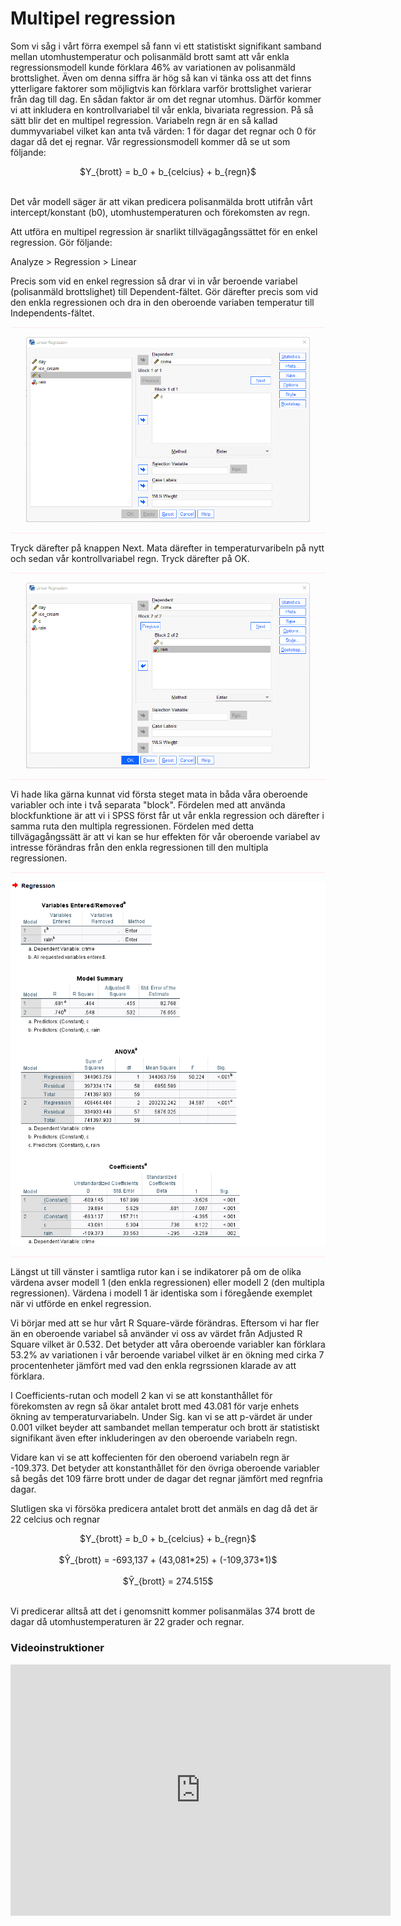 # Multipel regression

Som vi såg i vårt förra exempel så fann vi ett statistiskt signifikant samband mellan utomhustemperatur och polisanmäld brott samt att vår enkla regressionsmodell kunde förklara 46% av variationen av polisanmäld brottslighet. Även om denna siffra är hög så kan vi tänka oss att det finns ytterligare faktorer som möjligtvis kan förklara varför brottslighet varierar från dag till dag. En sådan faktor är om det regnar utomhus. Därför kommer vi att inkludera en kontrollvariabel til vår enkla, bivariata regression. På så sätt blir det en multipel regression. Variabeln regn är en så kallad dummyvariabel vilket kan anta två värden: 1 för dagar det regnar och 0 för dagar då det ej regnar. Vår regressionsmodell kommer då se ut som följande:

<center>$Y_{brott} = b_0 + b_{celcius} + b_{regn}$</center><br>

Det vår modell säger är att vikan predicera polisanmälda brott utifrån vårt intercept/konstant (b0),  utomhustemperaturen och förekomsten av regn.

Att utföra en multipel regression är snarlikt tillvägagångssättet för en enkel regression. Gör följande:

Analyze > Regression > Linear

Precis som vid en enkel regression så drar vi in vår beroende variabel (polisanmäld brottslighet) till Dependent-fältet. Gör därefter precis som vid den enkla regressionen och dra in den oberoende variaben temperatur till Independents-fältet. 

<hr style="height:2px;border-width:0;color:gray;background-color:LavenderBlush">

<center><img src="images/multipel_1.png" width="90%" height="90%"/></center>

<hr style="height:2px;border-width:0;color:gray;background-color:LavenderBlush">

Tryck därefter på knappen Next. Mata därefter in temperaturvaribeln på nytt och sedan vår kontrollvariabel regn. Tryck därefter på OK.

<hr style="height:2px;border-width:0;color:gray;background-color:LavenderBlush">

<center><img src="images/multipel_2.png" width="90%" height="90%"/></center>

<hr style="height:2px;border-width:0;color:gray;background-color:LavenderBlush">

Vi hade lika gärna kunnat vid första steget mata in båda våra oberoende variabler och inte i två separata "block". Fördelen med att använda blockfunktione är att vi i SPSS först får ut vår enkla regression och därefter i samma ruta den multipla regressionen. Fördelen med detta tillvägagångssätt är att vi kan se hur effekten för vår oberoende variabel av intresse förändras från den enkla regressionen till den multipla regressionen.

<hr style="height:2px;border-width:0;color:gray;background-color:LavenderBlush">

<center><img src="images/multipel_3.png" /></center>

<hr style="height:2px;border-width:0;color:gray;background-color:LavenderBlush">

Längst ut till vänster i samtliga rutor kan i se indikatorer på om de olika värdena avser modell 1 (den enkla regressionen) eller modell 2 (den multipla regressionen). Värdena i modell 1 är identiska som i föregående exemplet när vi utförde en enkel regression.

Vi börjar med att se hur vårt R Square-värde förändras. Eftersom vi har fler än en oberoende variabel så använder vi oss av värdet från Adjusted R Square vilket är 0.532. Det betyder att våra oberoende variabler kan förklara 53.2% av variationen i vår beroende variabel vilket är en ökning med cirka 7 procentenheter jämfört med vad den enkla regrssionen klarade av att förklara.

I Coefficients-rutan och modell 2 kan vi se att konstanthållet för förekomsten av regn så ökar antalet brott med 43.081 för varje enhets ökning av temperaturvariabeln. Under Sig. kan vi se att p-värdet är under 0.001 vilket beyder att sambandet mellan temperatur och brott är statistiskt signifikant även efter inkluderingen av den oberoende variabeln regn.

Vidare kan vi se att koffecienten för den oberoend variabeln regn är -109.373. Det betyder att konstanthållet för den övriga oberoende variabler så begås det 109 färre brott under de dagar det regnar jämfört med regnfria dagar.

Slutligen ska vi försöka predicera antalet brott det anmäls en dag då det är 22 celcius och regnar


<center>$Y_{brott} = b_0 + b_{celcius} + b_{regn}$</center><br>

<center>$Ŷ_{brott} = -693,137 + (43,081*25) + (-109,373*1)$</center><br>

<center>$Ŷ_{brott} = 274.515$</center><br>

Vi predicerar alltså att det i genomsnitt kommer polisanmälas 374 brott de dagar då utomhustemperaturen är 22 grader och regnar.

### Videoinstruktioner

<center><iframe id="kaltura_player" src="https://api.kaltura.nordu.net/p/365/sp/36500/embedIframeJs/uiconf_id/23452190/partner_id/365?iframeembed=true&playerId=kaltura_player&entry_id=0_xgsht2vp&flashvars[streamerType]=auto&amp;flashvars[localizationCode]=sv_SE&amp;flashvars[leadWithHTML5]=true&amp;flashvars[sideBarContainer.plugin]=true&amp;flashvars[sideBarContainer.position]=left&amp;flashvars[sideBarContainer.clickToClose]=true&amp;flashvars[chapters.plugin]=true&amp;flashvars[chapters.layout]=vertical&amp;flashvars[chapters.thumbnailRotator]=false&amp;flashvars[streamSelector.plugin]=true&amp;flashvars[EmbedPlayer.SpinnerTarget]=videoHolder&amp;flashvars[dualScreen.plugin]=true&amp;flashvars[hotspots.plugin]=1&amp;flashvars[Kaltura.addCrossoriginToIframe]=true&amp;&wid=0_dyujtk6z" width="608" height="402" allowfullscreen webkitallowfullscreen mozAllowFullScreen allow="autoplay *; fullscreen *; encrypted-media *" sandbox="allow-forms allow-same-origin allow-scripts allow-top-navigation allow-pointer-lock allow-popups allow-modals allow-orientation-lock allow-popups-to-escape-sandbox allow-presentation allow-top-navigation-by-user-activation" frameborder="0" title="Kaltura Player"></iframe></center>
